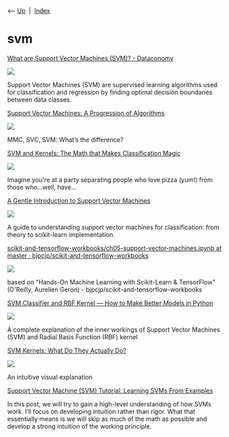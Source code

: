 <div class="nav">

⟵ [Up](index.html)  \|  [Index](index.html)

</div>

# svm

<div class="cards">

<div class="card">

<div class="card-title">

[What are Support Vector Machines (SVM)? -
Dataconomy](https://dataconomy.com/2025/03/12/what-are-support-vector-machines-svm/)

</div>

<div class="card-image">

[![](https://dataconomy.com/wp-content/uploads/2022/12/DC-logo-emblem_multicolor.png)](https://dataconomy.com/2025/03/12/what-are-support-vector-machines-svm/)

</div>

Support Vector Machines (SVM) are supervised learning algorithms used
for classification and regression by finding optimal decision boundaries
between data classes.

</div>

<div class="card">

<div class="card-title">

[Support Vector Machines: A Progression of
Algorithms](https://medium.com/towards-data-science/support-vector-machines-a-progression-of-algorithms-841d63574825?source=rss----7f60cf5620c9---4)

</div>

<div class="card-image">

[![](https://miro.medium.com/v2/resize:fit:786/1*Rm6KsmynCsYC9IC_rBNg-Q.png)](https://medium.com/towards-data-science/support-vector-machines-a-progression-of-algorithms-841d63574825?source=rss----7f60cf5620c9---4)

</div>

MMC, SVC, SVM: What’s the difference?

</div>

<div class="card">

<div class="card-title">

[SVM and Kernels: The Math that Makes Classification
Magic](https://dev.to/harshtiwari1710/svm-and-kernels-the-math-that-makes-classification-magic-11hh)

</div>

<div class="card-image">

[![](https://media.dev.to/dynamic/image/width=1000,height=500,fit=cover,gravity=auto,format=auto/https%3A%2F%2Fdev-to-uploads.s3.amazonaws.com%2Fuploads%2Farticles%2F1jnh5889c5bifzs3c6ju.jpeg)](https://dev.to/harshtiwari1710/svm-and-kernels-the-math-that-makes-classification-magic-11hh)

</div>

Imagine you're at a party separating people who love pizza (yum!) from
those who...well, have...

</div>

<div class="card">

<div class="card-title">

[A Gentle Introduction to Support Vector
Machines](https://www.kdnuggets.com/2023/07/gentle-introduction-support-vector-machines.html)

</div>

<div class="card-image">

[![](https://www.kdnuggets.com/wp-content/uploads/c_gentle_introduction_support_vector_machines_1.jpg)](https://www.kdnuggets.com/2023/07/gentle-introduction-support-vector-machines.html)

</div>

A guide to understanding support vector machines for classification:
from theory to scikit-learn implementation.

</div>

<div class="card">

<div class="card-title">

[scikit-and-tensorflow-workbooks/ch05-support-vector-machines.ipynb at
master ·
bjpcjp/scikit-and-tensorflow-workbooks](https://github.com/bjpcjp/scikit-and-tensorflow-workbooks/blob/master/ch05-support-vector-machines.ipynb)

</div>

<div class="card-image">

[![](https://repository-images.githubusercontent.com/89253020/f05d4100-6839-11eb-8595-9c797a965b17)](https://github.com/bjpcjp/scikit-and-tensorflow-workbooks/blob/master/ch05-support-vector-machines.ipynb)

</div>

based on "Hands-On Machine Learning with Scikit-Learn & TensorFlow"
(O'Reilly, Aurelien Geron) - bjpcjp/scikit-and-tensorflow-workbooks

</div>

<div class="card">

<div class="card-title">

[SVM Classifier and RBF Kernel — How to Make Better Models in
Python](https://towardsdatascience.com/svm-classifier-and-rbf-kernel-how-to-make-better-models-in-python-73bb4914af5b?source=rss----7f60cf5620c9---4)

</div>

<div class="card-image">

[![](https://miro.medium.com/v2/resize:fill:1200:632/g:fp:0.49:0.48/1*eTraVvz2Xe4BRXVW3tQOcg.png)](https://towardsdatascience.com/svm-classifier-and-rbf-kernel-how-to-make-better-models-in-python-73bb4914af5b?source=rss----7f60cf5620c9---4)

</div>

A complete explanation of the inner workings of Support Vector Machines
(SVM) and Radial Basis Function (RBF) kernel

</div>

<div class="card">

<div class="card-title">

[SVM Kernels: What Do They Actually
Do?](https://towardsdatascience.com/svm-kernels-what-do-they-actually-do-56ce36f4f7b8?source=rss----7f60cf5620c9---4)

</div>

<div class="card-image">

[![](https://miro.medium.com/v2/da:true/resize:fit:1200/0*yfSXkwbjGYvWodz2)](https://towardsdatascience.com/svm-kernels-what-do-they-actually-do-56ce36f4f7b8?source=rss----7f60cf5620c9---4)

</div>

An intuitive visual explanation

</div>

<div class="card">

<div class="card-title">

[Support Vector Machine (SVM) Tutorial: Learning SVMs From
Examples](http://www.kdnuggets.com/2017/08/support-vector-machines-learning-svms-examples.html)

</div>

In this post, we will try to gain a high-level understanding of how SVMs
work. I’ll focus on developing intuition rather than rigor. What that
essentially means is we will skip as much of the math as possible and
develop a strong intuition of the working principle.

</div>

</div>
